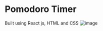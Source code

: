 # Pomodoro Timer

Built using React js, HTML and CSS
![image](https://github.com/Geetanjali015/Pomodoro/assets/142789279/a9411e8a-d388-4bff-8cb7-bbfa037c707f)
